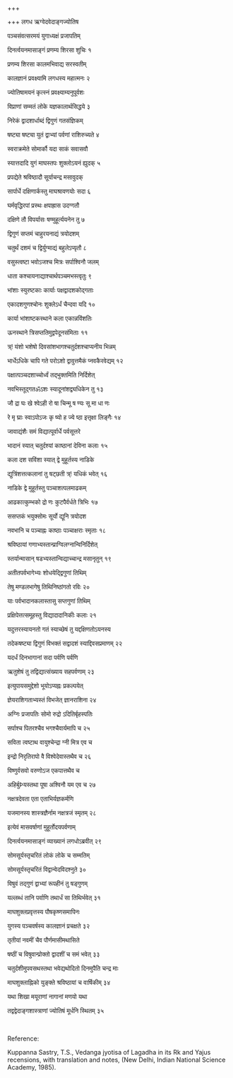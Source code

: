+++

+++
लगध ऋग्वेदवेदाङ्गज्योतिष

पञ्चसंवत्सरमयं युगाध्यक्षं प्रजापतिम्

दिनर्त्वयनमासाङ्गं प्रणम्य शिरसा शुचिः १

प्रणम्य शिरसा कालमभिवाद्य सरस्वतीम्

कालज्ञानं प्रवक्ष्यामि लगधस्य महात्मनः २

ज्योतिषामयनं कृत्स्नं प्रवक्ष्याम्यनुपूर्वशः 

विप्राणां सम्मतं लोके यज्ञकालार्थसिद्धये ३

निरेकं द्वादशार्धाब्दं द्विगुणं गतसंज्ञिकम्

षष्ट्या षष्ट्या युतं द्वाभ्यां पर्वणां राशिरुच्यते ४

स्वराक्रमेते सोमार्कौ यदा साकं सवासवौ

स्यात्तदादि युगं माघस्तपः शुक्लोऽयनं ह्युदक् ५

प्रपद्येते श्रविष्ठादौ सूर्याचन्द्र मसावुदक्

सार्पार्धे दक्षिणार्कस्तु माघश्रावणयोः सदा ६

घर्मवृद्धिरपां प्रस्थः क्षपाह्रास उदग्गतौ

दक्षिणे तौ विपर्यासः षण्मुहूर्त्ययनेन तु ७

द्विगुणं सप्तमं चाहुरयनाद्यं त्रयोदशम्

चतुर्थं दशमं च द्विर्युग्माद्यं बहुलेऽप्यृतौ ८

वसुस्त्वष्टा भवोऽजश्च मित्रः सर्पाश्विनौ जलम्

धाता कश्चायनाद्याश्चार्थपञ्चमभस्त्वृतुः ९

भांशाः स्युरष्टकाः कार्याः पक्षद्वादशकोद्गताः

एकादशगुणश्चोनः शुक्लेऽर्धं चैन्दवा यदि १०

कार्या भांशाष्टकस्थाने कला एकान्नविंशतिः

ऊनस्थाने त्रिसप्ततिमुद्वपेदूनसंमिताः ११

त्र्\! यंशो भशेषो दिवसांशभागश्चतुर्दशश्चाप्यनीय भिन्नम्

भार्धेऽधिके चापि गते परोऽशो द्वावुत्तमैकं प्नवकैरवेद्यम् १२

पक्षात्पञ्चदशाच्चोर्ध्वं तद्भुक्तमिति निर्दिशेत्

नवभिस्तूद्गतॐऽशः स्यादूनांशद्व्यधिकेन तु १३

जौ द्रा घः खे श्वेऽही रो षा चिन्मू ष ण्यः सू मा धा णः

रे मृ घ्राः स्वाऽपोऽजः कृ ष्यो ह ज्ये ष्ठा इत्तृक्षा लिङ्गैः १४

जावाद्यंशैः समं विद्यात्पूर्वार्धे पर्वसूत्तरे

भादानं स्यात् चतुर्दश्यां काष्ठानां देविना कलाः १५

कला दश सविंशा स्यात् द्वे मुहूर्तस्य नाडिके

द्युत्रिंशत्तत्कलानां तु षट्छती त्र्\! यधिकं भवेत् १६

नाडिके द्वे मुहूर्तस्तु पञ्चाशत्पलमाढकम्

आढकात्कुम्भको द्रो णः कुटपैर्वर्धते त्रिभिः १७

ससप्तकं भयुक्सोमः सूर्यो द्यूनि त्रयोदश

नवभानि च पञ्चाह्नः काष्ठाः पञ्चाक्षराः स्मृताः १८

श्रविष्ठायां गणाभ्यस्तान्प्राग्विलग्नान्विनिर्दिशेत्

स्तर्यान्मासान् षडभ्यस्तान्विद्याच्चान्द्र मसानृतुन् १९

अतीतपर्वभागेभ्यः शोधयेद्द्विगुणां तिथिम्

तेषु मण्डलभागेषु तिथिनिष्ठांगतो रविः २०

याः पर्वभादानकलास्तासु सप्तगुणां तिथिम्

प्रक्षिपेत्तत्समूहस्तु विद्यादादानिकीः कलाः २१

यदुत्तरस्यायनतो गतं स्याच्छेषं तु यद्दक्षिणतोऽयनस्य

तदेकषष्ट्या द्विगुणं विभक्तं सद्वादशं स्याद्दिवसप्रमाणम् २२

यदर्धं दिनभागानां सदा पर्वणि पर्वणि

ऋतुशेषं तु तद्विद्यात्संख्याय सहपर्वणाम् २३

इत्युपायसमुद्देशो भूयोऽप्यह्नः प्रकल्पयेत्

ज्ञेयराशिगताभ्यस्तं विभजेत् ज्ञानराशिना २४

अग्निः प्रजापतिः सोमो रुद्रो ऽदितिर्बृहस्पतिः

सर्पाश्च पितरश्चैव भगश्चैवार्यमापि च २५

सविता त्वष्टाथ वायुश्चेन्द्रा ग्नी मित्र एव च

इन्द्रो निरृतिरापो वै विश्वेदेवास्तथैव च २६

विष्णुर्वसवो वरुणोऽज एकपात्तथैव च

अहिर्बुÞयस्तथा पूषा अश्विनौ यम एव च २७

नक्षत्रदेवता एता एताभिर्यज्ञकर्मणि

यजमानस्य शास्त्रज्ञैर्नाम नक्षत्रजं स्मृतम् २८

इत्येवं मासवर्षाणां मुहूर्तोदयपर्वणाम्

दिनर्त्वयनमासाङ्गं व्याख्यानं लगधोऽब्रवीत् २९

सोमसूर्यस्तृचरितं लोकं लोके च सम्मतिम्

सोमसूर्यस्तृचरितं विद्वान्वेदविदश्नुते ३०

विषुवं तद्गुणं द्वाभ्यां रूपहीनं तु षड्गुणम्

यल्लब्धं तानि पर्वाणि तथार्धं सा तिथिर्भवेत् ३१

माघशुक्लप्रवृत्तस्य पौषकृष्णसमापिनः

युगस्य पञ्चवर्षस्य कालज्ञानं प्रचक्षते ३२

तृतीयां नवमीं चैव पौर्णमासीमथासिते

षष्ठीं च विषुवान्प्रोक्तो द्वादशीं च समं भवेत् ३३

चतुर्दशीमुपवसथस्तथा भवेद्यथोदितो दिनमुपैति चन्द्र माः

माघशुक्लाह्निको युङ्क्ते श्रविष्ठायां च वार्षिकीम् ३४

यथा शिखा मयूराणां नागानां मणयो यथा

तद्वद्वेदाङ्गशास्त्राणां ज्योतिषं मूर्धनि स्थितम् ३५

 

Reference:

Kuppanna Sastry, T.S.,  Vedanga jyotisa of Lagadha in its Rk and Yajus
recensions, with translation and notes, (New Delhi, Indian National
Science Academy, 1985).
